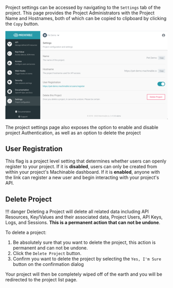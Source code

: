 Project settings can be accessed by navigating to the `Settings` tab of the project. This page provides the Project Administrators with the Project Name and Hostnames, both of which can be copied to clipboard by clicking the `Copy` button.

![project settings](../img/final/settings.png "Project Settings")

The project settings page also exposes the option to enable and disable project Authentication, as well as an option to delete the project

## User Registration

This flag is a project level setting that determines whether users can openly register to your project. If it is **disabled**, users can only be created from within your project's Machinable dashboard. If it is **enabled**, anyone with the link can register a new user and begin interacting with your project's API.

## Delete Project

!!! danger
    Deleting a Project will delete all related data including API Resources, Key/Values and their associated data, Project Users, API Keys, Logs, and Sessions. **This is a permanent action that can not be undone**.

To delete a project:

1. Be absolutely sure that you want to delete the project, this action is permanent and can not be undone.
2. Click the `Delete Project` button.
3. Confirm you want to delete the project by selecting the `Yes, I'm Sure` button on the confirmation dialog

Your project will then be completely wiped off of the earth and you will be redirected to the project list page.

<br/>
